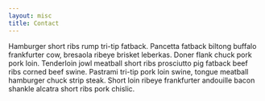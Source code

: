 ```yaml
---
layout: misc
title: Contact
---
```


Hamburger short ribs rump tri-tip fatback. Pancetta fatback biltong buffalo frankfurter cow, bresaola ribeye brisket leberkas. Doner flank chuck pork pork loin. Tenderloin jowl meatball short ribs prosciutto pig fatback beef ribs corned beef swine. Pastrami tri-tip pork loin swine, tongue meatball hamburger chuck strip steak. Short loin ribeye frankfurter andouille bacon shankle alcatra short ribs pork chislic.